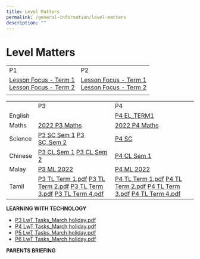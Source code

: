 ```yaml
---
title: Level Matters
permalink: /general-information/level-matters
description: ""
---
```

# Level Matters

|                                                  |                                                  |
|--------------------------------------------------|--------------------------------------------------|
| P1                                               | P2                                               |
| [Lesson Focus - Term 1](/files/P1%20Term%201%202022.pdf) <br>[Lesson Focus - Term 2](/files/P1%20Term%202%202022.pdf) | [Lesson Focus - Term 1](/files/P2%20Term%201%202022.pdf)  <br>[Lesson Focus - Term 2](/files/P2%20Term%202%202022.pdf) |
|                                                  |                                                  |

|            |                                                                       |                                                                      |
|------------|-----------------------------------------------------------------------|----------------------------------------------------------------------|
|            | P3                                                                    | P4                                                                   |
| English    |                                                                       | [P4 EL_TERM1](/files/P4%20EL_TERM1%20Lesson%20Focus.pdf)                                                          |
| Maths      | [2022 P3 Maths](/files/2022%20P3%20Maths%20Lesson%20Focus.pdf)                                                         | [2022 P4 Maths](/files/2022%20P4%20Maths%20Lesson%20Focus.pdf)                                                        |
| Science    | [P3 SC Sem 1](/files/P3%20SC%20Sem%201.pdf) [P3 SC_Sem 2](/files/P3%20SC_Sem%202.pdf)                                               | [P4 SC](/files/P4%20SC.pdf)                                                                |
| Chinese    | [P3 CL Sem 1](/files/P3%20CL%20Semester%201%202022%20Lesson%20Focus.pdf)  [P3 CL Sem 2](/files/P3%20CL%20Semester%202%202022%20Lesson%20Focus.pdf)                                              | [P4 CL Sem 1](/files/P4%20CL%20Semester%201%202022%20Lesson%20Focus.pdf)                                                          |
| Malay      | [P3 ML 2022](/files/P3%20ML%202022.pdf)                                                            | [P4 ML 2022](/files/P4%20ML%202022.pdf)                                                           |
| Tamil      | [P3 TL Term 1.pdf](/files/P3%20TL%20Term%201.pdf)   [P3 TL Term 2.pdf](/files/P3%20TL%20Term%202.pdf) [P3 TL Term 3.pdf](/files/P3%20TL%20Term%203.pdf) [P3 TL Term 4.pdf](/files/P3%20TL%20Term%204.pdf) | [P4 TL Term 1.pdf](/files/P4%20TL%20Term%201.pdf) [P4 TL Term 2.pdf](/files/P4%20TL%20Term%202.pdf) [P4 TL Term 3.pdf](/files/P4%20TL%20Term%203.pdf)  [P4 TL Term 4.pdf](/files/P4%20TL%20Term%204.pdf) |


**LEARNING WITH TECHNOLOGY**

*  [P3 LwT Tasks_March holiday.pdf](/files/P3%20LwT%20Tasks_March%20holiday.pdf)
*  [P4 LwT Tasks_March holiday.pdf](/files/P4%20LwT%20Tasks_March%20holiday.pdf)
*  [P5 LwT Tasks_March holiday.pdf](/files/P5%20LwT%20Tasks_March%20holiday.pdf)
*  [P6 LwT Tasks_March holiday.pdf](/files/P6%20LwT%20Tasks_March%20holiday.pdf)


**PARENTS BRIEFING**

